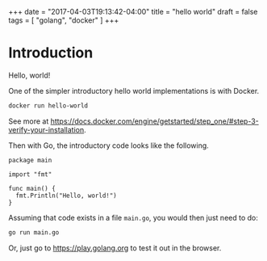 +++
date = "2017-04-03T19:13:42-04:00"
title = "hello world"
draft = false
tags = [ "golang", "docker" ]
+++

# Introduction
Hello, world!

One of the simpler introductory hello world implementations is with Docker.
```bash
docker run hello-world
```
See more at https://docs.docker.com/engine/getstarted/step_one/#step-3-verify-your-installation.

Then with Go, the introductory code looks like the following.
```
package main

import "fmt"

func main() {
  fmt.Println("Hello, world!")
}
```
Assuming that code exists in a file `main.go`, you would then just need to do:
```bash
go run main.go
```
Or, just go to https://play.golang.org to test it out in the browser.